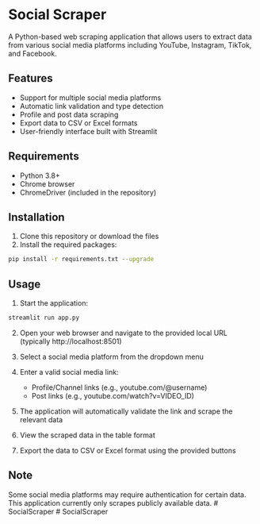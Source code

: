 # Social Scraper

A Python-based web scraping application that allows users to extract data from various social media platforms including YouTube, Instagram, TikTok, and Facebook.

## Features

- Support for multiple social media platforms
- Automatic link validation and type detection
- Profile and post data scraping
- Export data to CSV or Excel formats
- User-friendly interface built with Streamlit

## Requirements

- Python 3.8+
- Chrome browser
- ChromeDriver (included in the repository)

## Installation

1. Clone this repository or download the files
2. Install the required packages:
```bash
pip install -r requirements.txt --upgrade
```

## Usage

1. Start the application:
```bash
streamlit run app.py
```

2. Open your web browser and navigate to the provided local URL (typically http://localhost:8501)

3. Select a social media platform from the dropdown menu

4. Enter a valid social media link:
   - Profile/Channel links (e.g., youtube.com/@username)
   - Post links (e.g., youtube.com/watch?v=VIDEO_ID)

5. The application will automatically validate the link and scrape the relevant data

6. View the scraped data in the table format

7. Export the data to CSV or Excel format using the provided buttons



## Note

Some social media platforms may require authentication for certain data. This application currently only scrapes publicly available data. #   S o c i a l S c r a p e r 
 
 #   S o c i a l S c r a p e r 
 

 
 
